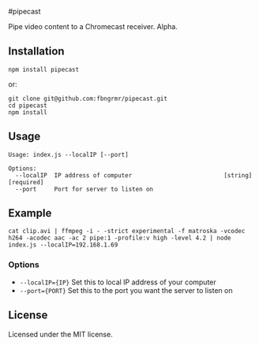#pipecast

Pipe video content to a Chromecast receiver. Alpha.

## Installation
```
npm install pipecast
```
or:
```
git clone git@github.com:fbngrmr/pipecast.git
cd pipecast
npm install
```

## Usage
```
Usage: index.js --localIP [--port]

Options:
  --localIP  IP address of computer                          [string] [required]
  --port     Port for server to listen on
```

## Example
```
cat clip.avi | ffmpeg -i - -strict experimental -f matroska -vcodec h264 -acodec aac -ac 2 pipe:1 -profile:v high -level 4.2 | node index.js --localIP=192.168.1.69
```

### Options
* `--localIP={IP}` Set this to local IP address of your computer
* `--port={PORT}` Set this to the port you want the server to listen on

## License
Licensed under the MIT license.
